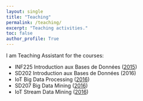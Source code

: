 ```yaml
---
layout: single
title: "Teaching"
permalink: /teaching/
excerpt: "Teaching activities."
toc: false
author_profile: True
---
```

I am Teaching Assistant for the courses:

- INF225 Introduction aux Bases de Données ([2015](http://dbweb.enst.fr/teaching/INF225/INF225.html))
- SD202  Introduction aux Bases de Données (2016)
- IoT Big Data Processing ([2016](http://albertbifet.com/dk-iot-big-data-processing-2016-2017/))
- SD207 Big Data Mining ([2016](http://albertbifet.com/sd207-big-data-mining-2016-2017/))
- IoT Stream Data Mining ([2016](http://albertbifet.com/dk-iot-stream-data-mining-2016-2017/))
